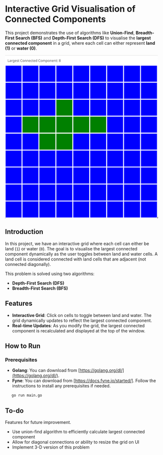 # Interactive Grid Visualisation of Connected Components

This project demonstrates the use of algorithms like **Union-Find**, **Breadth-First Search (BFS)** and **Depth-First Search (DFS)** to visualise the **largest connected component** in a grid, where each cell can either represent **land (1)** or **water (0)**.

![Grid Example](./images/examplegrid.png)

## Introduction

In this project, we have an interactive grid where each cell can either be land (`1`) or water (`0`). The goal is to visualise the largest connected component dynamically as the user toggles between land and water cells. A land cell is considered connected with land cells that are adjacent (not connected diagonally).

This problem is solved using two algorithms:

- **Depth-First Search (DFS)**
- **Breadth-First Search (BFS)**

## Features

- **Interactive Grid**: Click on cells to toggle between land and water. The grid dynamically updates to reflect the largest connected component.
- **Real-time Updates**: As you modify the grid, the largest connected component is recalculated and displayed at the top of the window.

## How to Run

### Prerequisites

- **Golang**: You can download from [https://golang.org/dl/](https://golang.org/dl/).
- **Fyne**: You can download from [https://docs.fyne.io/started/]. Follow the instructions to install any prerequisites if needed.

```bash
   go run main.go
```

## To-do

Features for future improvement.

- Use union-find algorithm to efficiently calculate largest connected component
- Allow for diagonal connections or ability to resize the grid on UI
- Implement 3-D version of this problem
